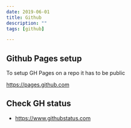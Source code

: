 ```yaml
---
date: 2019-06-01
title: Github
description: ""
tags: [github]

---
```



## Github Pages setup

To setup GH Pages on a repo it has to be public

https://pages.github.com

## Check GH status

- https://www.githubstatus.com